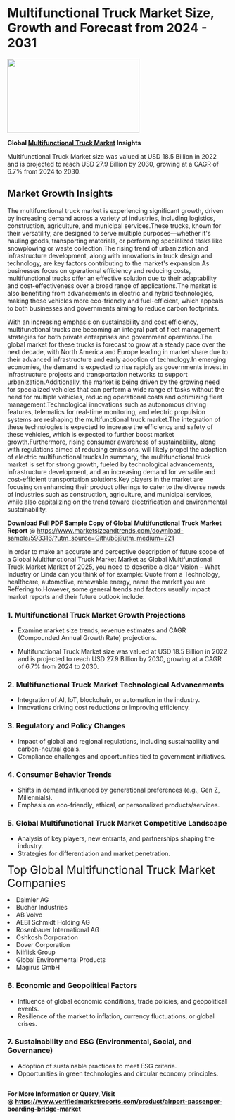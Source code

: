 <H1>Multifunctional Truck Market Size, Growth and Forecast from 2024 - 2031</H1><img class="aligncenter size-medium wp-image-584254" src="https://thirdeyenews.in/wp-content/uploads/2024/09/Global-Market-Research-300x168.jpeg" alt="" width="300" height="168" /><p><strong>Global&nbsp;<a href="https://www.marketsizeandtrends.com/download-sample/593316/?utm_source=Github8j?utm_medium=221">Multifunctional Truck Market</a> Insights</strong></p><p>Multifunctional Truck Market size was valued at USD 18.5 Billion in 2022 and is projected to reach USD 27.9 Billion by 2030, growing at a CAGR of 6.7% from 2024 to 2030.</p><p><h2>Market Growth Insights</h2> <p>The multifunctional truck market is experiencing significant growth, driven by increasing demand across a variety of industries, including logistics, construction, agriculture, and municipal services.These trucks, known for their versatility, are designed to serve multiple purposes—whether it's hauling goods, transporting materials, or performing specialized tasks like snowplowing or waste collection.The rising trend of urbanization and infrastructure development, along with innovations in truck design and technology, are key factors contributing to the market's expansion.As businesses focus on operational efficiency and reducing costs, multifunctional trucks offer an effective solution due to their adaptability and cost-effectiveness over a broad range of applications.The market is also benefiting from advancements in electric and hybrid technologies, making these vehicles more eco-friendly and fuel-efficient, which appeals to both businesses and governments aiming to reduce carbon footprints.</p> <p>With an increasing emphasis on sustainability and cost efficiency, multifunctional trucks are becoming an integral part of fleet management strategies for both private enterprises and government operations.The global market for these trucks is forecast to grow at a steady pace over the next decade, with North America and Europe leading in market share due to their advanced infrastructure and early adoption of technology.In emerging economies, the demand is expected to rise rapidly as governments invest in infrastructure projects and transportation networks to support urbanization.Additionally, the market is being driven by the growing need for specialized vehicles that can perform a wide range of tasks without the need for multiple vehicles, reducing operational costs and optimizing fleet management.Technological innovations such as autonomous driving features, telematics for real-time monitoring, and electric propulsion systems are reshaping the multifunctional truck market.The integration of these technologies is expected to increase the efficiency and safety of these vehicles, which is expected to further boost market growth.Furthermore, rising consumer awareness of sustainability, along with regulations aimed at reducing emissions, will likely propel the adoption of electric multifunctional trucks.In summary, the multifunctional truck market is set for strong growth, fueled by technological advancements, infrastructure development, and an increasing demand for versatile and cost-efficient transportation solutions.Key players in the market are focusing on enhancing their product offerings to cater to the diverse needs of industries such as construction, agriculture, and municipal services, while also capitalizing on the trend toward electrification and environmental sustainability.</p> <p><span class=""><strong>Download Full PDF Sample Copy of Global Multifunctional Truck Market Report</strong> @ <a href="https://www.marketsizeandtrends.com/download-sample/593316/?utm_source=Github8j?utm_medium=221" target="_blank">https://www.marketsizeandtrends.com/download-sample/593316/?utm_source=Github8j?utm_medium=221</a></span></p><p>In order to make an accurate and perceptive description of future scope of a Global&nbsp;Multifunctional Truck Market Market as Global&nbsp;Multifunctional Truck Market Market of 2025, you need to describe a clear Vision &ndash; What Industry or Linda can you think of for example: Quote from a Technology, healthcare, automotive, renewable energy, name the market you are Reffering to.However, some general trends and factors usually impact market reports and their future outlook include:</p><h3>1.&nbsp;<strong>Multifunctional Truck Market Growth Projections</strong></h3><ul><li>Examine market size trends, revenue estimates and CAGR (Compounded Annual Growth Rate) projections.</li><li><p>Multifunctional Truck Market size was valued at USD 18.5 Billion in 2022 and is projected to reach USD 27.9 Billion by 2030, growing at a CAGR of 6.7% from 2024 to 2030.</p></li></ul><h3>2.&nbsp;<strong>Multifunctional Truck Market Technological Advancements</strong></h3><ul><li>Integration of AI, IoT, blockchain, or automation in the industry.</li><li>Innovations driving cost reductions or improving efficiency.</li></ul><h3>3.&nbsp;<strong>Regulatory and Policy Changes</strong></h3><ul><li>Impact of global and regional regulations, including sustainability and carbon-neutral goals.</li><li>Compliance challenges and opportunities tied to government initiatives.</li></ul><h3>4.&nbsp;<strong>Consumer Behavior Trends</strong></h3><ul><li>Shifts in demand influenced by generational preferences (e.g., Gen Z, Millennials).</li><li>Emphasis on eco-friendly, ethical, or personalized products/services.</li></ul><h3>5.&nbsp;<strong>Global Multifunctional Truck Market Competitive Landscape</strong></h3><ul><li>Analysis of key players, new entrants, and partnerships shaping the industry.</li><li>Strategies for differentiation and market penetration.</li></ul><p data-pm-slice="1 1 []"><span style="color: inherit; font-family: inherit; font-size: 25px;">Top Global Multifunctional Truck Market Companies</span></p><div class="" data-test-id=""><p><li>Daimler AG</li><li> Bucher Industries</li><li> AB Volvo</li><li> AEBI Schmidt Holding AG</li><li> Rosenbauer International AG</li><li> Oshkosh Corporation</li><li> Dover Corporation</li><li> Nilflisk Group</li><li> Global Environmental Products</li><li> Magirus GmbH</li></p></div><h3>6.&nbsp;<strong>Economic and Geopolitical Factors</strong></h3><ul><li>Influence of global economic conditions, trade policies, and geopolitical events.</li><li>Resilience of the market to inflation, currency fluctuations, or global crises.</li></ul><h3>7.&nbsp;<strong>Sustainability and ESG (Environmental, Social, and Governance)</strong></h3><ul><li>Adoption of sustainable practices to meet ESG criteria.</li><li>Opportunities in green technologies and circular economy principles.</li></ul><h2><strong style="font-size: 14px;">For More Information or Query, Visit @&nbsp;</strong><a style="background-color: #ffffff; font-size: 14px;" href="https://www.marketsizeandtrends.com/report/multifunctional-truck-market/" target="_blank">https://www.verifiedmarketreports.com/product/airport-passenger-boarding-bridge-market</a></h2>